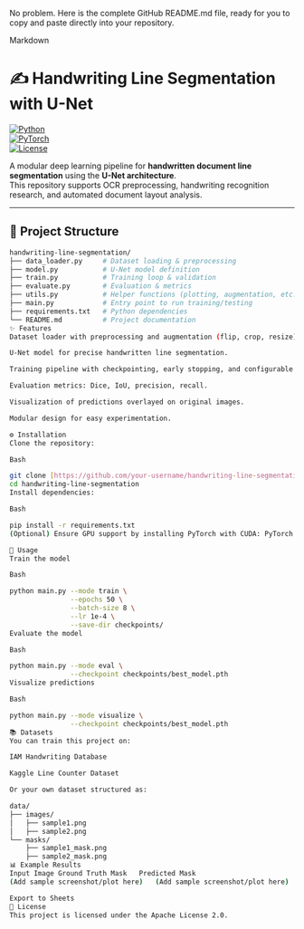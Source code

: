 No problem. Here is the complete GitHub README.md file, ready for you to copy and paste directly into your repository.

Markdown

# ✍️ Handwriting Line Segmentation with U-Net

[![Python](https://img.shields.io/badge/python-3.8+-blue.svg)](https://www.python.org/)  
[![PyTorch](https://img.shields.io/badge/PyTorch-1.12+-red.svg)](https://pytorch.org/)  
[![License](https://img.shields.io/badge/License-Apache_2.0-green.svg)](LICENSE)

A modular deep learning pipeline for **handwritten document line segmentation** using the **U-Net architecture**.  
This repository supports OCR preprocessing, handwriting recognition research, and automated document layout analysis.

---

## 📂 Project Structure

```bash
handwriting-line-segmentation/
├── data_loader.py     # Dataset loading & preprocessing
├── model.py           # U-Net model definition
├── train.py           # Training loop & validation
├── evaluate.py        # Evaluation & metrics
├── utils.py           # Helper functions (plotting, augmentation, etc.)
├── main.py            # Entry point to run training/testing
├── requirements.txt   # Python dependencies
└── README.md          # Project documentation
✨ Features
Dataset loader with preprocessing and augmentation (flip, crop, resize).

U-Net model for precise handwritten line segmentation.

Training pipeline with checkpointing, early stopping, and configurable hyperparameters.

Evaluation metrics: Dice, IoU, precision, recall.

Visualization of predictions overlayed on original images.

Modular design for easy experimentation.

⚙️ Installation
Clone the repository:

Bash

git clone [https://github.com/your-username/handwriting-line-segmentation.git](https://github.com/your-username/handwriting-line-segmentation.git)
cd handwriting-line-segmentation
Install dependencies:

Bash

pip install -r requirements.txt
(Optional) Ensure GPU support by installing PyTorch with CUDA: PyTorch Installation

🚀 Usage
Train the model

Bash

python main.py --mode train \
               --epochs 50 \
               --batch-size 8 \
               --lr 1e-4 \
               --save-dir checkpoints/
Evaluate the model

Bash

python main.py --mode eval \
               --checkpoint checkpoints/best_model.pth
Visualize predictions

Bash

python main.py --mode visualize \
               --checkpoint checkpoints/best_model.pth
📚 Datasets
You can train this project on:

IAM Handwriting Database

Kaggle Line Counter Dataset

Or your own dataset structured as:

data/
├── images/
│   ├── sample1.png
│   ├── sample2.png
└── masks/
    ├── sample1_mask.png
    ├── sample2_mask.png
📊 Example Results
Input Image	Ground Truth Mask	Predicted Mask
(Add sample screenshot/plot here)	(Add sample screenshot/plot here)	(Add sample screenshot/plot here)

Export to Sheets
📝 License
This project is licensed under the Apache License 2.0.
